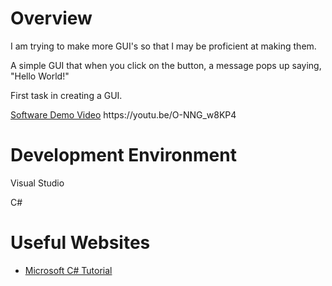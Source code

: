 # Overview

I am trying to make more GUI's so that I may be proficient at making them.

A simple GUI that when you click on the button, a message pops up saying, "Hello World!"

First task in creating a GUI.



[Software Demo Video]([http://youtube.link.goes.here](https://youtu.be/O-NNG_w8KP4))
https://youtu.be/O-NNG_w8KP4
# Development Environment

Visual Studio

C#

# Useful Websites


* [Microsoft C# Tutorial]([http://url.link.goes.here](https://learn.microsoft.com/en-us/dotnet/csharp/tour-of-csharp/tutorials/))

